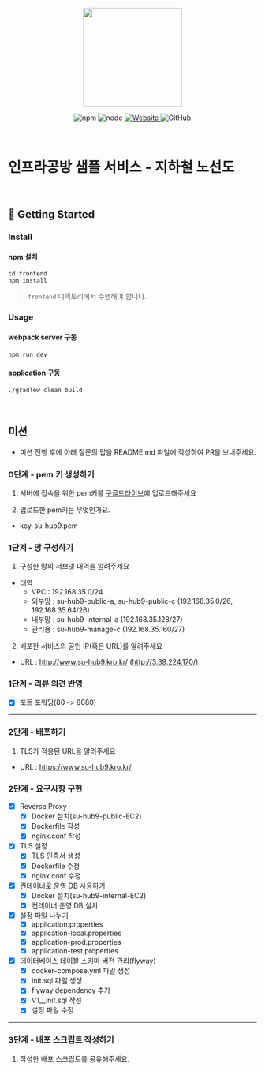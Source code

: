 <p align="center">
    <img width="200px;" src="https://raw.githubusercontent.com/woowacourse/atdd-subway-admin-frontend/master/images/main_logo.png"/>
</p>
<p align="center">
  <img alt="npm" src="https://img.shields.io/badge/npm-%3E%3D%205.5.0-blue">
  <img alt="node" src="https://img.shields.io/badge/node-%3E%3D%209.3.0-blue">
  <a href="https://edu.nextstep.camp/c/R89PYi5H" alt="nextstep atdd">
    <img alt="Website" src="https://img.shields.io/website?url=https%3A%2F%2Fedu.nextstep.camp%2Fc%2FR89PYi5H">
  </a>
  <img alt="GitHub" src="https://img.shields.io/github/license/next-step/atdd-subway-service">
</p>

<br>

# 인프라공방 샘플 서비스 - 지하철 노선도

<br>

## 🚀 Getting Started

### Install
#### npm 설치
```
cd frontend
npm install
```
> `frontend` 디렉토리에서 수행해야 합니다.

### Usage
#### webpack server 구동
```
npm run dev
```
#### application 구동
```
./gradlew clean build
```
<br>

## 미션

* 미션 진행 후에 아래 질문의 답을 README.md 파일에 작성하여 PR을 보내주세요.

### 0단계 - pem 키 생성하기

1. 서버에 접속을 위한 pem키를 [구글드라이브](https://drive.google.com/drive/folders/1dZiCUwNeH1LMglp8dyTqqsL1b2yBnzd1?usp=sharing)에 업로드해주세요

2. 업로드한 pem키는 무엇인가요.
- key-su-hub9.pem

### 1단계 - 망 구성하기
1. 구성한 망의 서브넷 대역을 알려주세요
- 대역 
  - VPC : 192.168.35.0/24
  - 외부망 : su-hub9-public-a, su-hub9-public-c (192.168.35.0/26, 192.168.35.64/26)
  - 내부망 : su-hub9-internal-a (192.168.35.128/27)
  - 관리용 : su-hub9-manage-c (192.168.35.160/27)

2. 배포한 서비스의 공인 IP(혹은 URL)를 알려주세요

- URL : http://www.su-hub9.kro.kr/ (http://3.39.224.170/)

### 1단계 - 리뷰 의견 반영
- [x] 포트 포워딩(80 -> 8080)

---

### 2단계 - 배포하기
1. TLS가 적용된 URL을 알려주세요

- URL : https://www.su-hub9.kro.kr/

### 2단계 - 요구사항 구현
- [x] Reverse Proxy
  - [x] Docker 설치(su-hub9-public-EC2)
  - [x] Dockerfile 작성
  - [x] nginx.conf 작성

- [x] TLS 설정
  - [x] TLS 인증서 생성
  - [x] Dockerfile 수정
  - [x] nginx.conf 수정

- [x] 컨테이너로 운영 DB 사용하기
  - [x] Docker 설치(su-hub9-internal-EC2)
  - [x] 컨테이너 운영 DB 설치

- [x] 설정 파일 나누기
  - [x] application.properties
  - [x] application-local.properties
  - [x] application-prod.properties
  - [x] application-test.properties

- [x] 데이터베이스 테이블 스키마 버전 관리(flyway)
  - [x] docker-compose.yml 파일 생성
  - [x] init.sql 파일 생성
  - [x] flyway dependency 추가
  - [x] V1__init.sql 작성
  - [x] 설정 파일 수정

---

### 3단계 - 배포 스크립트 작성하기

1. 작성한 배포 스크립트를 공유해주세요.


